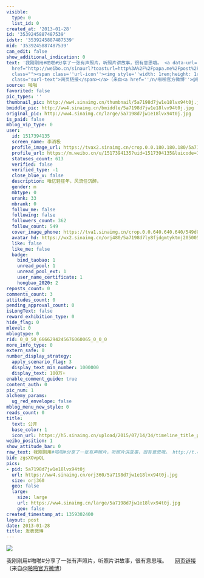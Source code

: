```yaml
---
visible:
  type: 0
  list_id: 0
created_at: '2013-01-28'
id: '3539245887487539'
idstr: '3539245887487539'
mid: '3539245887487539'
can_edit: false
show_additional_indication: 0
text: '我刚刚用#啪啪#分享了一张有声照片，听照片讲故事，很有意思哦。 <a data-url="http://t.cn/zYAvBZ2" target="_blank"
  href="http://weibo.cn/sinaurl?toasturl=http%3A%2F%2Fpapa.me%2Fpost%2FDm8hH5D3&luicode=10000011&lfid=2304131517394135_-_WEIBO_SECOND_PROFILE_WEIBO"
  class=""><span class=''url-icon''><img style=''width: 1rem;height: 1rem'' src=''//h5.sinaimg.cn/upload/2015/09/25/3/timeline_card_small_web_default.png''></span><span
  class="surl-text">网页链接</span></a>（来自<a href=''/n/啪啪官方微博''>@啪啪官方微博</a>） '
source: 啪啪
favorited: false
pic_types: ''
thumbnail_pic: http://ww4.sinaimg.cn/thumbnail/5a7198d7jw1e18lvx94t0j.jpg
bmiddle_pic: http://ww4.sinaimg.cn/bmiddle/5a7198d7jw1e18lvx94t0j.jpg
original_pic: http://ww4.sinaimg.cn/large/5a7198d7jw1e18lvx94t0j.jpg
is_paid: false
mblog_vip_type: 0
user:
  id: 1517394135
  screen_name: 李消极
  profile_image_url: https://tvax2.sinaimg.cn/crop.0.0.180.180.180/5a7198d7ly8fjdgmtyktmj20500500so.jpg?KID=imgbed,tva&Expires=1606399748&ssig=Ub%2BDQCuS4k
  profile_url: https://m.weibo.cn/u/1517394135?uid=1517394135&luicode=10000011&lfid=2304131517394135_-_WEIBO_SECOND_PROFILE_WEIBO
  statuses_count: 613
  verified: false
  verified_type: -1
  close_blue_v: false
  description: 唯忆轻狂年，风流任沉醉。
  gender: m
  mbtype: 0
  urank: 33
  mbrank: 0
  follow_me: false
  following: false
  followers_count: 362
  follow_count: 549
  cover_image_phone: https://tva1.sinaimg.cn/crop.0.0.640.640.640/549d0121tw1egm1kjly3jj20hs0hsq4f.jpg
  avatar_hd: https://wx2.sinaimg.cn/orj480/5a7198d7ly8fjdgmtyktmj20500500so.jpg
  like: false
  like_me: false
  badge:
    bind_taobao: 1
    unread_pool: 1
    unread_pool_ext: 1
    user_name_certificate: 1
    hongbao_2020: 2
reposts_count: 0
comments_count: 3
attitudes_count: 0
pending_approval_count: 0
isLongText: false
reward_exhibition_type: 0
hide_flag: 0
mlevel: 0
mblogtype: 0
rid: 0_0_50_6666294245676060065_0_0_0
more_info_type: 0
extern_safe: 0
number_display_strategy:
  apply_scenario_flag: 3
  display_text_min_number: 1000000
  display_text: 100万+
enable_comment_guide: true
content_auth: 0
pic_num: 1
alchemy_params:
  ug_red_envelope: false
mblog_menu_new_style: 0
reads_count: 0
title:
  text: 公开
  base_color: 1
  icon_url: https://h5.sinaimg.cn/upload/2015/07/14/34/timeline_title_public_default.png
weibo_position: 1
show_attitude_bar: 0
raw_text: 我刚刚用#啪啪#分享了一张有声照片，听照片讲故事，很有意思哦。 http://t.cn/zYAvBZ2（来自@啪啪官方微博） ​​​
bid: zgsXOvpQL
pics:
- pid: 5a7198d7jw1e18lvx94t0j
  url: https://ww4.sinaimg.cn/orj360/5a7198d7jw1e18lvx94t0j.jpg
  size: orj360
  geo: false
  large:
    size: large
    url: https://ww4.sinaimg.cn/large/5a7198d7jw1e18lvx94t0j.jpg
    geo: false
created_timestamp_at: 1359302400
layout: post
date: 2013-01-28
title: 发表微博
---
```


![](https://image.baidu.com/search/down?url=http://ww4.sinaimg.cn/large/5a7198d7jw1e18lvx94t0j.jpg)

我刚刚用#啪啪#分享了一张有声照片，听照片讲故事，很有意思哦。 <a data-url="http://t.cn/zYAvBZ2" target="_blank" href="http://weibo.cn/sinaurl?toasturl=http%3A%2F%2Fpapa.me%2Fpost%2FDm8hH5D3&luicode=10000011&lfid=2304131517394135_-_WEIBO_SECOND_PROFILE_WEIBO" class=""><span class='url-icon'><img style='width: 1rem;height: 1rem' src='//h5.sinaimg.cn/upload/2015/09/25/3/timeline_card_small_web_default.png'></span><span class="surl-text">网页链接</span></a>（来自<a href='/n/啪啪官方微博'>@啪啪官方微博</a>） 


